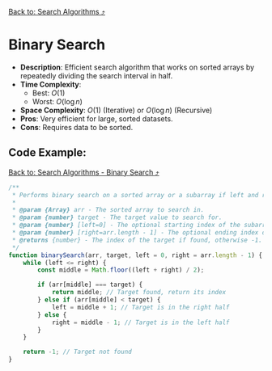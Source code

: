 [Back to: Search Algorithms :arrow_heading_up:](./index.md#search-algorithms-cheatsheet)

# Binary Search

- **Description**: Efficient search algorithm that works on sorted arrays by repeatedly dividing the search interval in half.
- **Time Complexity**: 
  - Best: $O(1)$
  - Worst: $O(\log n)$
- **Space Complexity**: $O(1)$ (Iterative) or $O(\log n)$ (Recursive)
- **Pros**: Very efficient for large, sorted datasets.
- **Cons**: Requires data to be sorted.


## Code Example:

[Back to: Search Algorithms - Binary Search :arrow_heading_up:](./index.md#2-binary-search)

``` Javascript
/**
 * Performs binary search on a sorted array or a subarray if left and right bounds are provided.
 * 
 * @param {Array} arr - The sorted array to search in.
 * @param {number} target - The target value to search for.
 * @param {number} [left=0] - The optional starting index of the subarray.
 * @param {number} [right=arr.length - 1] - The optional ending index of the subarray.
 * @returns {number} - The index of the target if found, otherwise -1.
 */
function binarySearch(arr, target, left = 0, right = arr.length - 1) {
    while (left <= right) {
        const middle = Math.floor((left + right) / 2);

        if (arr[middle] === target) {
            return middle; // Target found, return its index
        } else if (arr[middle] < target) {
            left = middle + 1; // Target is in the right half
        } else {
            right = middle - 1; // Target is in the left half
        }
    }

    return -1; // Target not found
}
```
